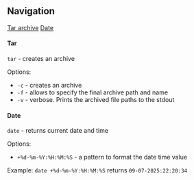 ## Navigation

[Tar archive](#tar)
[Date](#date)


#### Tar
`tar` - creates an archive

Options:
 - `-c` - creates an archive
 - `-f` - allows to specify the final archive path and name
 - `-v` - verbose. Prints the archived file paths to the stdout

#### Date
`date` - returns current date and time

Options:
 - `+%d-%m-%Y:%H:%M:%S` - a pattern to format the date time value

Example: `date +%d-%m-%Y:%H:%M:%S` returns `09-07-2025:22:20:34`
